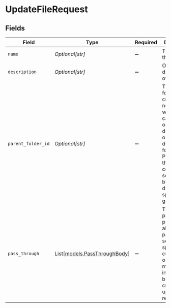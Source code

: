# UpdateFileRequest


## Fields

| Field                                                                                                                                                                                       | Type                                                                                                                                                                                        | Required                                                                                                                                                                                    | Description                                                                                                                                                                                 | Example                                                                                                                                                                                     |
| ------------------------------------------------------------------------------------------------------------------------------------------------------------------------------------------- | ------------------------------------------------------------------------------------------------------------------------------------------------------------------------------------------- | ------------------------------------------------------------------------------------------------------------------------------------------------------------------------------------------- | ------------------------------------------------------------------------------------------------------------------------------------------------------------------------------------------- | ------------------------------------------------------------------------------------------------------------------------------------------------------------------------------------------- |
| `name`                                                                                                                                                                                      | *Optional[str]*                                                                                                                                                                             | :heavy_minus_sign:                                                                                                                                                                          | The name of the file.                                                                                                                                                                       | New Name.pdf                                                                                                                                                                                |
| `description`                                                                                                                                                                               | *Optional[str]*                                                                                                                                                                             | :heavy_minus_sign:                                                                                                                                                                          | Optional description of the file.                                                                                                                                                           | Renamed PDF Document                                                                                                                                                                        |
| `parent_folder_id`                                                                                                                                                                          | *Optional[str]*                                                                                                                                                                             | :heavy_minus_sign:                                                                                                                                                                          | The parent folder to create the new file within. This can be an ID or a path depending on the downstream folder. Please see the connector section below to see downstream specific gotchas. | 1234                                                                                                                                                                                        |
| `pass_through`                                                                                                                                                                              | List[[models.PassThroughBody](../models/passthroughbody.md)]                                                                                                                                | :heavy_minus_sign:                                                                                                                                                                          | The pass_through property allows passing service-specific, custom data or structured modifications in request body when creating or updating resources.                                     |                                                                                                                                                                                             |